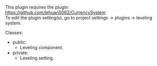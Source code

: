 This plugin requires the plugin: https://github.com/lehuan5062/CurrencySystem  
To edit the plugin setting(s), go to project settings -> plugins -> leveling system.

Classes:
- public:
	- Leveling component.
- private:
	- Leveling setting.
